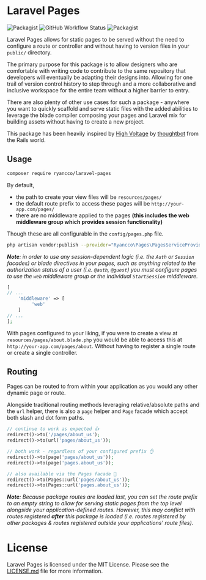 # Laravel Pages
![Packagist](https://img.shields.io/packagist/l/ryancco/laravel-pages?style=flat-square)
![GitHub Workflow Status](https://github.com/ryancco/laravel-pages/actions/workflows/tests.yml/badge.svg?style=flat-square)
![Packagist](https://img.shields.io/packagist/dm/ryancco/laravel-pages?style=flat-square)


Laravel Pages allows for static pages to be served without the need to configure a route or controller and without having to version files in your `public/` directory.

The primary purpose for this package is to allow designers who are comfortable with writing code to contribute to the same repository that developers will eventually be adapting their designs into. Allowing for one trail of version control history to step through and a more collaborative and inclusive workspace for the entire team without a higher barrier to entry.

There are also plenty of other use cases for such a package - anywhere you want to quickly scaffold and serve static files with the added abilities to leverage the blade compiler composing your pages and Laravel mix for building assets without having to create a new project.

This package has been heavily inspired by [High Voltage](https://github.com/thoughtbot/high_voltage) by [thoughtbot](https://github.com/thoughtbot) from the Rails world.

## Usage
```bash
composer require ryancco/laravel-pages
```

By default,
  - the path to create your view files will be `resources/pages/`
  - the default route prefix to access these pages will be `http://your-app.com/pages/`
  - there are no middleware applied to the pages **(this includes the web middleware group which provides session functionality)**

Though these are all configurable in the `config/pages.php` file.
```bash
php artisan vendor:publish --provider="Ryancco\Pages\PagesServiceProvider"
```
_**Note**: in order to use any session-dependent logic (i.e. the `Auth` or `Session` facades) or blade directives in your pages, such as anything related to the authorization status of a user (i.e. `@auth`, `@guest`) you must configure pages to use the `web` middleware group or the individual `StartSession` middleware._
```php
[
// ...
    'middleware' => [
         'web'
    ]
// ...
];
```

With pages configured to your liking, if you were to create a view at `resources/pages/about.blade.php` you would be able to access this at `http://your-app.com/pages/about`. Without having to register a single route or create a single controller.

## Routing

Pages can be routed to from within your application as you would any other dynamic page or route.

Alongside traditional routing methods leveraging relative/absolute paths and the `url` helper, there is also a `page` helper and `Page` facade which accept both slash and dot form paths.

```php
// continue to work as expected 👍
redirect()->to('/pages/about_us');
redirect()->to(url('pages/about_us'));

// both work - regardless of your configured prefix 👌
redirect()->to(page('pages/about_us'));
redirect()->to(page('pages.about_us'));

// also available via the Pages facade 🤝
redirect()->to(Pages::url('pages/about_us'));
redirect()->to(Pages::url('pages.about_us'));
```

_**Note**: Because package routes are loaded last, you can set the route prefix to an empty string to allow for serving static pages from the top level alongside your application-defined routes. However, this may conflict with routes registered **after** this package is loaded (i.e. routes registered by other packages & routes registered outside your applications' route files)._

# License
Laravel Pages is licensed under the MIT License. Please see the [LICENSE.md](LICENSE.md) file for more information.
